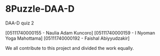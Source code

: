 # 8Puzzle-DAA-D
DAA-D quiz 2

[05111740000155 - Naulia Adam Kuncoro] [05111740000159 - I Nyoman Yoga Mahottama] [05111740000192 - Faishal Abiyyudzakir]

We all contribute to this project and divided the work equally.
